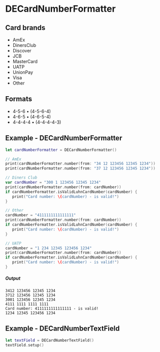 # **DECardNumberFormatter**

## Card brands
- AmEx
- DinersClub
- Discover
- JCB
- MasterCard
- UATP
- UnionPay
- Visa
- Other

## Formats
- 4-5-6 • (4-5-6-4)
- 4-6-5 • (4-6-5-4)
- 4-4-4-4 • (4-4-4-4-3)

## Example - DECardNumberFormatter
```swift
let cardNumberFormatter = DECardNumberFormatter()

// AmEx
print(cardNumberFormatter.number(from: "34 12 123456 12345 1234"))
print(cardNumberFormatter.number(from: "37 12 123456 12345 1234"))

// Diners Club
var cardNumber = "300 1 123456 12345 1234"
print(cardNumberFormatter.number(from: cardNumber))
if cardNumberFormatter.isValidLuhnCardNumber(cardNumber) {
   print("Card number: \(cardNumber) - is valid!")
}

// Other
cardNumber = "4111111111111111"
print(cardNumberFormatter.number(from: cardNumber))
if cardNumberFormatter.isValidLuhnCardNumber(cardNumber) {
   print("Card number: \(cardNumber) - is valid!")
}

// UATP
cardNumber = "1 234 12345 123456 1234"
print(cardNumberFormatter.number(from: cardNumber))
if cardNumberFormatter.isValidLuhnCardNumber(cardNumber) {
   print("Card number: \(cardNumber) - is valid!")
}
```
##### Output
```
3412 123456 12345 1234
3712 123456 12345 1234
3001 123456 12345 1234
4111 1111 1111 1111
Card number: 4111111111111111 - is valid!
1234 12345 123456 1234
```

## Example - DECardNumberTextField
```swift
let textField = DECardNumberTextField()
textField.setup()
```
